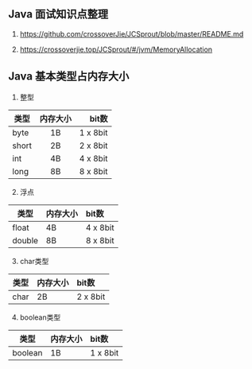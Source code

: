 ## Java 面试知识点整理
1. https://github.com/crossoverJie/JCSprout/blob/master/README.md

2. https://crossoverjie.top/JCSprout/#/jvm/MemoryAllocation

## Java 基本类型占内存大小
1. 整型

| 类型 |  内存大小    | bit数 |
|------|:----------:|------:|
| byte |  1B        | 1 x 8bit |
| short|  2B        | 2 x 8bit |
| int  |  4B        | 4 x 8bit |
| long |  8B        | 8 x 8bit |

2. 浮点

| 类型 | 内存大小     | bit数
|------|:------------|:--------|
| float| 4B          | 4 x 8bit|
|double | 8B         | 8 x 8bit|

3. char类型

| 类型 | 内存大小     | bit数
|------|:------------|:--------|
| char | 2B          | 2 x 8bit|

4. boolean类型

| 类型 | 内存大小     | bit数
|------|:------------|:--------|
| boolean | 1B       | 1 x 8bit|